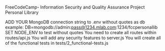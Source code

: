 
FreeCodeCamp- Information Security and Quality Assurance
Project Personal Library

ADD YOUR MongoDB connection string to .env without quotes as db example: DB=mongodb://admin:pass@1234.mlab.com:1234/fccpersonallib
SET NODE_ENV to test without quotes
You need to create all routes within routes/api.js
You will add any security features to server.js
You will create all of the functional tests in tests/2_functional-tests.js